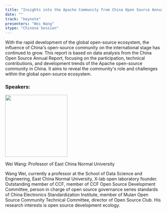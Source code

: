 ```yaml
---
title: "Insights into the Apache Community from China Open Source Annual Report"
date: ""
track: "keynote"
presenters: "Wei Wang"
stype: "Chinese Session"
---
```


With the rapid development of the global open-source ecosystem, the influence of China's open-source community on the international stage has continued to grow. This report is based on data analysis from the China Open Source Annual Report, focusing on the participation, technical contributions, and development trends of the Apache open-source community in China. It aims to reveal the community's role and challenges within the global open-source ecosystem.

### Speakers:


<img src="https://sessionize.com/image/c9d3-400o400o1-ppTduZcHdbdZoE2Ns9x5h7.jpg" width="200" /><br/>

Wei Wang: Professor of East China Normal University

Wang Wei, currently a professor at the School of Data Science and Engineering, East China Normal University, X-lab open laboratory founder. Outstanding member of CCF, member of CCF Open Source Development Committee, person in charge of open source governance series standards of China Electronics Standardization Institute, member of Mulan Open Source Community Technical Committee, director of Open Source Club. His research interests is open source development ecology.

